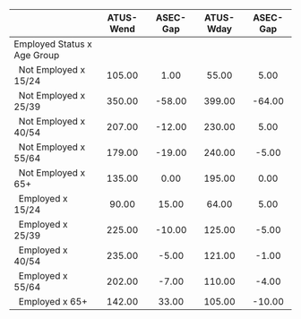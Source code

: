 
|                      |    ATUS-Wend |     ASEC-Gap |    ATUS-Wday |     ASEC-Gap |
| -------------------- | :----------: | :----------: | :----------: | :----------: |
| Employed Status x Age Group |              |              |              |              |
| &nbsp;&nbsp;Not Employed x 15/24 |       105.00 |         1.00 |        55.00 |         5.00 |
| &nbsp;&nbsp;Not Employed x 25/39 |       350.00 |       -58.00 |       399.00 |       -64.00 |
| &nbsp;&nbsp;Not Employed x 40/54 |       207.00 |       -12.00 |       230.00 |         5.00 |
| &nbsp;&nbsp;Not Employed x 55/64 |       179.00 |       -19.00 |       240.00 |        -5.00 |
| &nbsp;&nbsp;Not Employed x 65+ |       135.00 |         0.00 |       195.00 |         0.00 |
| &nbsp;&nbsp;Employed x 15/24 |        90.00 |        15.00 |        64.00 |         5.00 |
| &nbsp;&nbsp;Employed x 25/39 |       225.00 |       -10.00 |       125.00 |        -5.00 |
| &nbsp;&nbsp;Employed x 40/54 |       235.00 |        -5.00 |       121.00 |        -1.00 |
| &nbsp;&nbsp;Employed x 55/64 |       202.00 |        -7.00 |       110.00 |        -4.00 |
| &nbsp;&nbsp;Employed x 65+ |       142.00 |        33.00 |       105.00 |       -10.00 |

